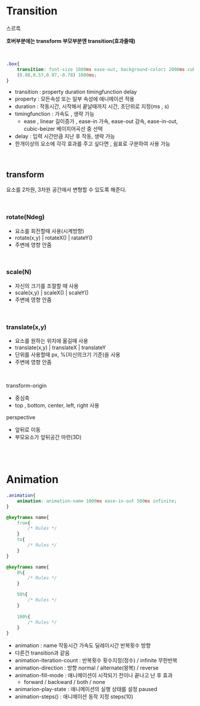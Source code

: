 # Transition

스르륵

**호버부분에는 transform 부모부분엔 transition(효과줄때)**

<br>

```css
.box{
	transition: font-size 1000ms ease-out, background-color: 2000ms cubic-bazier
	(0.08,0.57,0.97,-0.78) 1000ms;
}
```

* transition : property duration timingfunction delay
* property : 모든속성 또는 일부 속성에 애니메이션 적용
* duration : 작동시간, 시작해서 끝날때까지 시간, 초단위로 지정(ms , s)
* timingfunction : 가속도 , 생략 가능
    * ease , linear 길이증가 , ease-in 가속, ease-out 감속, ease-in-out, cubic-beizer 베이지어곡선 중 선택
* delay : 입력 시간만큼 지난 후 작동, 생략 가능
* 한개이상의 요소에 각각 효과를 주고 싶다면 , 쉼표로 구분하여 사용 가능 

<br>

## transform
요소를 2차원, 3차원 공간에서 변형할 수 있도록 해준다.

<br>

### rotate(Ndeg)
* 요소를 회전할때 사용(시계방향)
* rotate(x,y) | rotateX() | ratateY()
* 주변에 영향 안줌

<br>

### scale(N)
* 자신의 크기를 조절할 때 사용
* scale(x,y) | scaleX() | scaleY()
* 주변에 영향 안줌

<br>

### translate(x,y)
* 요소를 원하는 위치에 옮길때 사용
* translate(x,y) | translateX | translateY
* 단위를 사용할때 px, %(자신의크기 기준)을 사용
* 주변에 영향 안줌

<br>

transform-origin
* 중심축
* top , bottom, center, left, right 사용

perspective
* 앞뒤로 이동
* 부모요소가 앞뒤공간 마련(3D)

<br>
<br>

# Animation
```css
.animation{
	animation: animation-name 1000ms ease-in-out 500ms infinite;
}

@keyframes name{
	from{
		/* Rules */
	}
	to{
		/* Rules */
	}
}

@keyframes name{
	0%{
		/* Rules */
	}

	50%{
		/* Rules */
	}
	
	100%{
		/* Rules */
	}
}
```
* animation : name 작동시간 가속도 딜레이시간 반복횟수 방향
* 다른건 transition과 같음
* animation-iteration-count : 반복횟수 횟수지정(정수) / infinite 무한반복
* animation-direction : 방향 normal / alternate(왕복) / reverse
* animation-fill-mode : 애니메이션이 시작되기 전이나 끝나고 난 후 효과 
    * forward / backward / both / none
* animarion-play-state : 애니메이션의 실행 상태를 설정 paused
* animation-steps() : 애니메이션 동작 지정 steps(10)

